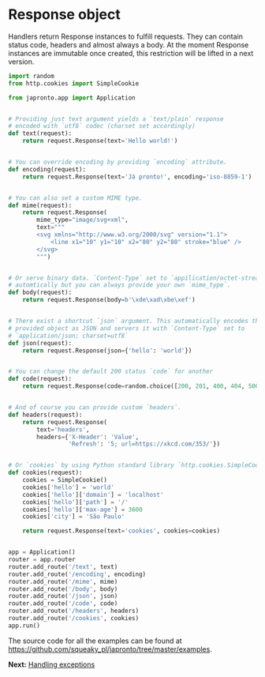 # Response object

Handlers return Response instances to fulfill requests. They can contain status code, headers and almost always a body.
At the moment Response instances are immutable once created, this
restriction will be lifted in a next version.

  ```python
  import random
  from http.cookies import SimpleCookie

  from japronto.app import Application


  # Providing just text argument yields a `text/plain` response
  # encoded with `utf8` codec (charset set accordingly)
  def text(request):
      return request.Response(text='Hello world!')


  # You can override encoding by providing `encoding` attribute.
  def encoding(request):
      return request.Response(text='Já pronto!', encoding='iso-8859-1')


  # You can also set a custom MIME type.
  def mime(request):
      return request.Response(
          mime_type="image/svg+xml",
          text="""
          <svg xmlns="http://www.w3.org/2000/svg" version="1.1">
              <line x1="10" y1="10" x2="80" y2="80" stroke="blue" />
          </svg>
          """)


  # Or serve binary data. `Content-Type` set to `appilication/octet-stream`
  # automtically but you can always provide your own `mime_type`.
  def body(request):
      return request.Response(body=b'\xde\xad\xbe\xef')


  # There exist a shortcut `json` argument. This automatically encodes the
  # provided object as JSON and servers it with `Content-Type` set to
  # `application/json; charset=utf8`
  def json(request):
      return request.Response(json={'hello': 'world'})


  # You can change the default 200 status `code` for another
  def code(request):
      return request.Response(code=random.choice([200, 201, 400, 404, 500]))


  # And of course you can provide custom `headers`.
  def headers(request):
      return request.Response(
          text='headers',
          headers={'X-Header': 'Value',
                   'Refresh': '5; url=https://xkcd.com/353/'})


  # Or `cookies` by using Python standard library `http.cookies.SimpleCookie`.
  def cookies(request):
      cookies = SimpleCookie()
      cookies['hello'] = 'world'
      cookies['hello']['domain'] = 'localhost'
      cookies['hello']['path'] = '/'
      cookies['hello']['max-age'] = 3600
      cookies['city'] = 'São Paulo'

      return request.Response(text='cookies', cookies=cookies)


  app = Application()
  router = app.router
  router.add_route('/text', text)
  router.add_route('/encoding', encoding)
  router.add_route('/mime', mime)
  router.add_route('/body', body)
  router.add_route('/json', json)
  router.add_route('/code', code)
  router.add_route('/headers', headers)
  router.add_route('/cookies', cookies)
  app.run()
  ```

The source code for all the examples can be found at https://github.com/squeaky_pl/japronto/tree/master/examples.


**Next:** [Handling exceptions](6_exceptions.md)
